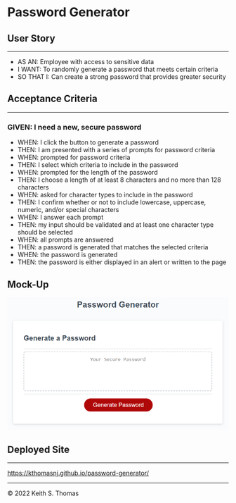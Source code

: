 # Password Generator


## User Story
---
* AS AN: Employee with access to sensitive data
* I WANT: To randomly generate a password that meets certain criteria
* SO THAT I: Can create a strong password that provides greater security


## Acceptance Criteria
---

### GIVEN: I need a new, secure password

* WHEN: I click the button to generate a password
* THEN: I am presented with a series of prompts for password criteria
* WHEN: prompted for password criteria
* THEN: I select which criteria to include in the password
* WHEN: prompted for the length of the password
* THEN: I choose a length of at least 8 characters and no more than 128 characters
* WHEN: asked for character types to include in the password
* THEN: I confirm whether or not to include lowercase, uppercase, numeric, and/or special characters
* WHEN: I answer each prompt
* THEN: my input should be validated and at least one character type should be selected
* WHEN: all prompts are answered
* THEN: a password is generated that matches the selected criteria
* WHEN: the password is generated
* THEN: the password is either displayed in an alert or written to the page


## Mock-Up
![Password Generator Mock-Up](./assets/images/password-generator.png)



## Deployed Site
---
https://kthomasnj.github.io/password-generator/



---
© 2022 Keith S. Thomas